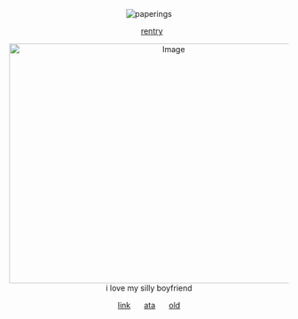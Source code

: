 <div align="center"> <img src="https://komarev.com/ghpvc/?username=paperings&label=✶%20&color=ffb6c1&style=flat" alt="paperings" /> </p>
  
  ⠀[rentry](https://rentry.co/avennsun)
  
<div align="center"> <img width="577" height="433" alt="Image" src="https://github.com/user-attachments/assets/4b2a0e8a-6a67-4ff0-9ab5-ea77f20174ad" />
<div align="center"> i love my silly boyfriend 

[link](https://guns.lol/promethium) 
⠀⠀[ata](https://paperings.atabook.org) ⠀⠀[old](https://rentry.co/silkstitches)


